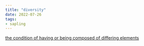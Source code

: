 ```yaml
---
title: "diversity"
date: 2022-07-26
tags:
- sapling
---
```

[the condition of having or being composed of differing elements](https://www.merriam-webster.com/dictionary/diversity)